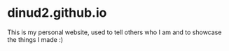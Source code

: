 # dinud2.github.io
 This is my personal website, used to tell others who I am and to showcase the things I made :)

